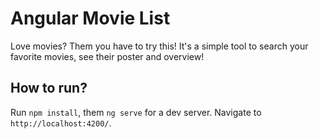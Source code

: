 # Angular Movie List

Love movies? Them you have to try this! It's a simple tool to search your favorite movies, see their poster and overview!

## How to run?

Run `npm install`, them `ng serve` for a dev server. Navigate to `http://localhost:4200/`. 
